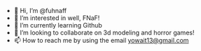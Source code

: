 - 👋 Hi, I’m @fuhnaff
- 👀 I’m interested in well, FNaF!
- 🌱 I’m currently learning Github
- 💞️ I’m looking to collaborate on 3d modeling and horror games!
- 📫 How to reach me by using the email yowait13@gmail.com

<!---
fuhnaff/fuhnaff is a ✨ special ✨ repository because its `README.md` (this file) appears on your GitHub profile.
You can click the Preview link to take a look at your changes.
--->

